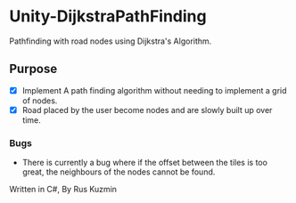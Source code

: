 # Unity-DijkstraPathFinding
Pathfinding with road nodes using Dijkstra's Algorithm.

## Purpose
- [x] Implement A path finding algorithm without needing to implement a grid of nodes.
- [x] Road placed by the user become nodes and are slowly built up over time.

### Bugs
- There is currently a bug where if the offset between the tiles is too great, the neighbours of the nodes cannot be found.

Written in C#, By Rus Kuzmin
